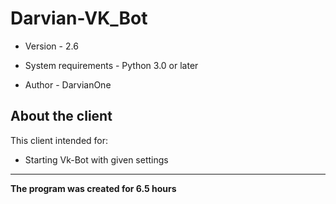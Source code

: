 # Darvian-VK_Bot
- Version - 2.6

- System requirements - Python 3.0 or later
- Author - DarvianOne

## About the client
This client intended for:
- Starting Vk-Bot with given settings

------------

**The program was created for 6.5 hours**
